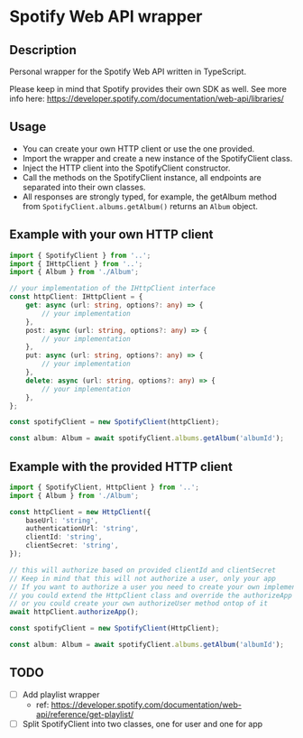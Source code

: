 # Spotify Web API wrapper

## Description

Personal wrapper for the Spotify Web API written in TypeScript.

Please keep in mind that Spotify provides their own SDK as well. See more info here: https://developer.spotify.com/documentation/web-api/libraries/

## Usage

-   You can create your own HTTP client or use the one provided.
-   Import the wrapper and create a new instance of the SpotifyClient class.
-   Inject the HTTP client into the SpotifyClient constructor.
-   Call the methods on the SpotifyClient instance, all endpoints are separated into their own classes.
-   All responses are strongly typed, for example, the getAlbum method from `SpotifyClient.albums.getAlbum()` returns an `Album` object.

## Example with your own HTTP client
```typescript
import { SpotifyClient } from '..';
import { IHttpClient } from '..';
import { Album } from './Album';

// your implementation of the IHttpClient interface
const httpClient: IHttpClient = {
	get: async (url: string, options?: any) => {
		// your implementation
	},
	post: async (url: string, options?: any) => {
		// your implementation
	},
	put: async (url: string, options?: any) => {
		// your implementation
	},
	delete: async (url: string, options?: any) => {
		// your implementation
	},
};

const spotifyClient = new SpotifyClient(httpClient);

const album: Album = await spotifyClient.albums.getAlbum('albumId');
```

## Example with the provided HTTP client
```typescript
import { SpotifyClient, HttpClient } from '..';
import { Album } from './Album';

const httpClient = new HttpClient({
    baseUrl: 'string',
    authenticationUrl: 'string',
    clientId: 'string',
    clientSecret: 'string',
});

// this will authorize based on provided clientId and clientSecret
// Keep in mind that this will not authorize a user, only your app
// If you want to authorize a user you need to create your own implementation
// you could extend the HttpClient class and override the authorizeApp method
// or you could create your own authorizeUser method ontop of it
await httpClient.authorizeApp();

const spotifyClient = new SpotifyClient(HttpClient);

const album: Album = await spotifyClient.albums.getAlbum('albumId');
```


## TODO

-   [ ] Add playlist wrapper
    -   ref: https://developer.spotify.com/documentation/web-api/reference/get-playlist/
-   [ ] Split SpotifyClient into two classes, one for user and one for app
